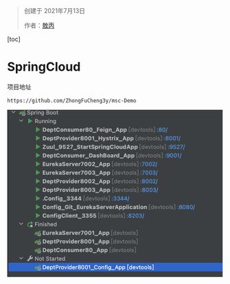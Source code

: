 > 创建于 2021年7月13日
>
> 作者：[敖丙](https://mp.weixin.qq.com/s?__biz=MzAwNDA2OTM1Ng==&mid=2453140943&idx=1&sn=72ef2d1aa0a5a0265babfdce7234cefd&scene=21#wechat_redirect)



[toc]

# SpringCloud

项目地址

```http
https://github.com/ZhongFuCheng3y/msc-Demo
```

<img src="images/image-20210713155608400.png" alt="image-20210713155608400" style="zoom:50%;" />

